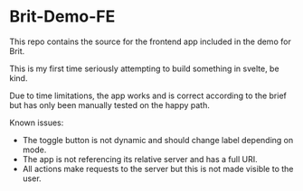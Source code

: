 # Brit-Demo-FE

This repo contains the source for the frontend app included in the demo for Brit.

This is my first time seriously attempting to build something in svelte, be kind.

Due to time limitations, the app works and is correct according to the brief but has only been manually tested on the happy path.

Known issues:
- The toggle button is not dynamic and should change label depending on mode.
- The app is not referencing its relative server and has a full URI.
- All actions make requests to the server but this is not made visible to the user.